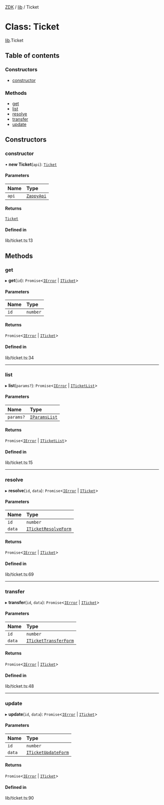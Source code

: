 [ZDK](../README.md) / [lib](../modules/lib.md) / Ticket

# Class: Ticket

[lib](../modules/lib.md).Ticket

## Table of contents

### Constructors

- [constructor](lib.Ticket.md#constructor)

### Methods

- [get](lib.Ticket.md#get)
- [list](lib.Ticket.md#list)
- [resolve](lib.Ticket.md#resolve)
- [transfer](lib.Ticket.md#transfer)
- [update](lib.Ticket.md#update)

## Constructors

### constructor

• **new Ticket**(`api`): [`Ticket`](lib.Ticket.md)

#### Parameters

| Name | Type |
| :------ | :------ |
| `api` | [`ZappyApi`](index.ZappyApi.md) |

#### Returns

[`Ticket`](lib.Ticket.md)

#### Defined in

lib/ticket.ts:13

## Methods

### get

▸ **get**(`id`): `Promise`\<[`IError`](../interfaces/index.IError.md) \| [`ITicket`](../interfaces/index.ITicket.md)\>

#### Parameters

| Name | Type |
| :------ | :------ |
| `id` | `number` |

#### Returns

`Promise`\<[`IError`](../interfaces/index.IError.md) \| [`ITicket`](../interfaces/index.ITicket.md)\>

#### Defined in

lib/ticket.ts:34

___

### list

▸ **list**(`params?`): `Promise`\<[`IError`](../interfaces/index.IError.md) \| [`ITicketList`](../interfaces/index.ITicketList.md)\>

#### Parameters

| Name | Type |
| :------ | :------ |
| `params?` | [`IParamsList`](../interfaces/index.IParamsList.md) |

#### Returns

`Promise`\<[`IError`](../interfaces/index.IError.md) \| [`ITicketList`](../interfaces/index.ITicketList.md)\>

#### Defined in

lib/ticket.ts:15

___

### resolve

▸ **resolve**(`id`, `data`): `Promise`\<[`IError`](../interfaces/index.IError.md) \| [`ITicket`](../interfaces/index.ITicket.md)\>

#### Parameters

| Name | Type |
| :------ | :------ |
| `id` | `number` |
| `data` | [`ITicketResolveForm`](../interfaces/index.ITicketResolveForm.md) |

#### Returns

`Promise`\<[`IError`](../interfaces/index.IError.md) \| [`ITicket`](../interfaces/index.ITicket.md)\>

#### Defined in

lib/ticket.ts:69

___

### transfer

▸ **transfer**(`id`, `data`): `Promise`\<[`IError`](../interfaces/index.IError.md) \| [`ITicket`](../interfaces/index.ITicket.md)\>

#### Parameters

| Name | Type |
| :------ | :------ |
| `id` | `number` |
| `data` | [`ITicketTransferForm`](../interfaces/index.ITicketTransferForm.md) |

#### Returns

`Promise`\<[`IError`](../interfaces/index.IError.md) \| [`ITicket`](../interfaces/index.ITicket.md)\>

#### Defined in

lib/ticket.ts:48

___

### update

▸ **update**(`id`, `data`): `Promise`\<[`IError`](../interfaces/index.IError.md) \| [`ITicket`](../interfaces/index.ITicket.md)\>

#### Parameters

| Name | Type |
| :------ | :------ |
| `id` | `number` |
| `data` | [`ITicketUpdateForm`](../interfaces/index.ITicketUpdateForm.md) |

#### Returns

`Promise`\<[`IError`](../interfaces/index.IError.md) \| [`ITicket`](../interfaces/index.ITicket.md)\>

#### Defined in

lib/ticket.ts:90
